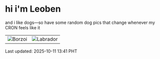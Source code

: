 # hi i'm Leoben

and i like dogs—so have some random dog pics that change whenever my CRON feels like it

|  |  |
|--------|----------|
| ![Borzoi](https://random-dog-vercel.vercel.app/api/random-borzoi?v=1760161272) | ![Labrador](https://random-dog-vercel.vercel.app/api/random-labrador?v=1760161272) |

Last updated: 2025-10-11 13:41 PHT
